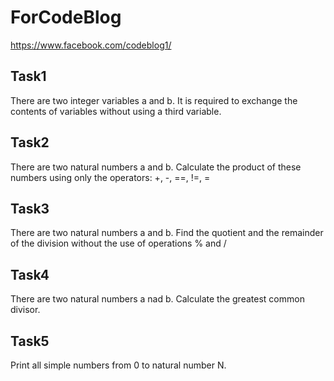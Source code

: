 # ForCodeBlog
https://www.facebook.com/codeblog1/

## Task1
There are two integer variables a and b. It is required to exchange the contents of variables without using a third variable.

## Task2
There are two natural numbers a and b. Calculate the product of these numbers using only the operators: +, -, ==, !=, =

## Task3
There are two natural numbers a and b. Find the quotient and the remainder of the division without the use of operations % and /

## Task4
There are two natural numbers a nad b. Calculate the greatest common divisor.

## Task5
Print all simple numbers from 0 to natural number N.